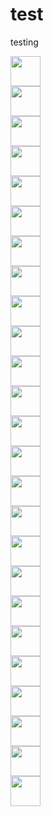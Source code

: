 # test
testing

<picture><img src="https://avatars.githubusercontent.com/u/36966635?v=4" height=48 /></picture>\
<picture><img src="https://avatars.githubusercontent.com/u/36966635?v=4" height=48 /></picture>\
<picture><img src="https://avatars.githubusercontent.com/u/36966635?v=4" height=48 /></picture>\
<picture><img src="https://avatars.githubusercontent.com/u/36966635?v=4" height=48 /></picture>\
<picture><img src="https://avatars.githubusercontent.com/u/36966635?v=4" height=48 /></picture><br/>
<picture><img src="https://avatars.githubusercontent.com/u/36966635?v=4" height=48 /></picture>\
<picture><img src="https://avatars.githubusercontent.com/u/36966635?v=4" height=48 /></picture>\
<picture><img src="https://avatars.githubusercontent.com/u/36966635?v=4" height=48 /></picture>\
<picture><img src="https://avatars.githubusercontent.com/u/36966635?v=4" height=48 /></picture>\
<picture><img src="https://avatars.githubusercontent.com/u/36966635?v=4" height=48 /></picture><br/>
<picture><img src="https://avatars.githubusercontent.com/u/36966635?v=4" height=48 /></picture>\
<picture><img src="https://avatars.githubusercontent.com/u/36966635?v=4" height=48 /></picture>\
<picture><img src="https://avatars.githubusercontent.com/u/36966635?v=4" height=48 /></picture>\
<picture><img src="https://avatars.githubusercontent.com/u/36966635?v=4" height=48 /></picture>\
<picture><img src="https://avatars.githubusercontent.com/u/36966635?v=4" height=48 /></picture><br/>
<picture><img src="https://avatars.githubusercontent.com/u/36966635?v=4" height=48 /></picture>\
<picture><img src="https://avatars.githubusercontent.com/u/36966635?v=4" height=48 /></picture>\
<picture><img src="https://avatars.githubusercontent.com/u/36966635?v=4" height=48 /></picture>\
<picture><img src="https://avatars.githubusercontent.com/u/36966635?v=4" height=48 /></picture>\
<picture><img src="https://avatars.githubusercontent.com/u/36966635?v=4" height=48 /></picture><br/>
<picture><img src="https://avatars.githubusercontent.com/u/36966635?v=4" height=48 /></picture>\
<picture><img src="https://avatars.githubusercontent.com/u/36966635?v=4" height=48 /></picture>\
<picture><img src="https://avatars.githubusercontent.com/u/36966635?v=4" height=48 /></picture>\
<picture><img src="https://avatars.githubusercontent.com/u/36966635?v=4" height=48 /></picture>\
<picture><img src="https://avatars.githubusercontent.com/u/36966635?v=4" height=48 /></picture>
